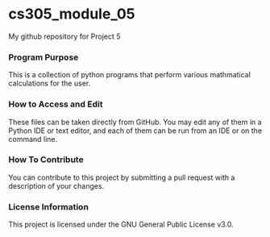 # cs305_module_05
My github repository for Project 5

### Program Purpose
This is a collection of python programs that perform various mathmatical calculations for the user.

### How to Access and Edit
These files can be taken directly from GitHub. You may edit any of them in a Python IDE or text editor, and each of them can be run from an IDE or on the command line.

### How To Contribute
You can contribute to this project by submitting a pull request with a description of your changes.

### License Information
This project is licensed under the GNU General Public License v3.0.
